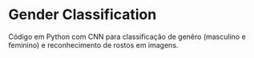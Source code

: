 # Gender Classification
 
Código em Python com CNN para classificação de genêro (masculino e feminino) e reconhecimento de rostos em imagens.
